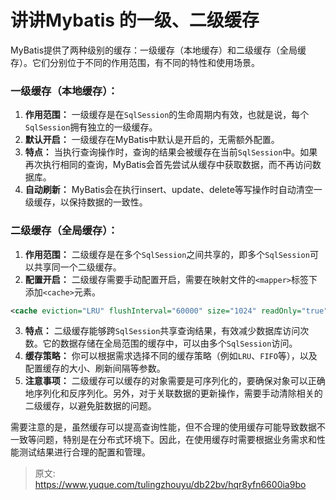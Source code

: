 # 讲讲Mybatis 的一级、二级缓存

MyBatis提供了两种级别的缓存：一级缓存（本地缓存）和二级缓存（全局缓存）。它们分别位于不同的作用范围，有不同的特性和使用场景。

### 一级缓存（本地缓存）：

1.  **作用范围：** 一级缓存是在`SqlSession`的生命周期内有效，也就是说，每个`SqlSession`拥有独立的一级缓存。 
2.  **默认开启：** 一级缓存在MyBatis中默认是开启的，无需额外配置。 
3.  **特点：** 当执行查询操作时，查询的结果会被缓存在当前`SqlSession`中。如果再次执行相同的查询，MyBatis会首先尝试从缓存中获取数据，而不再访问数据库。 
4.  **自动刷新：** MyBatis会在执行insert、update、delete等写操作时自动清空一级缓存，以保持数据的一致性。 

### 二级缓存（全局缓存）：

1.  **作用范围：** 二级缓存是在多个`SqlSession`之间共享的，即多个`SqlSession`可以共享同一个二级缓存。 
2.  **配置开启：** 二级缓存需要手动配置开启，需要在映射文件的`<mapper>`标签下添加`<cache>`元素。 
```xml
<cache eviction="LRU" flushInterval="60000" size="1024" readOnly="true"/>
```
 

3.  **特点：** 二级缓存能够跨`SqlSession`共享查询结果，有效减少数据库访问次数。它的数据存储在全局范围的缓存中，可以由多个`SqlSession`访问。 
4.  **缓存策略：** 你可以根据需求选择不同的缓存策略（例如`LRU`、`FIFO`等），以及配置缓存的大小、刷新间隔等参数。 
5.  **注意事项：** 二级缓存可以缓存的对象需要是可序列化的，要确保对象可以正确地序列化和反序列化。另外，对于关联数据的更新操作，需要手动清除相关的二级缓存，以避免脏数据的问题。 

需要注意的是，虽然缓存可以提高查询性能，但不合理的使用缓存可能导致数据不一致等问题，特别是在分布式环境下。因此，在使用缓存时需要根据业务需求和性能测试结果进行合理的配置和管理。


> 原文: <https://www.yuque.com/tulingzhouyu/db22bv/hqr8yfn6600ia9bo>